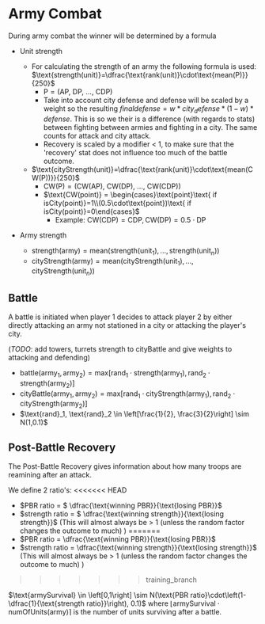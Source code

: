 # Army Combat 

During army combat the winner will be determined by a formula

* Unit strength
	
	* For calculating the strength of an army the following formula is used: $\text{strength(unit)}=\dfrac{\text{rank(unit)}\cdot\text{mean(P)}}{250}$
        * $\text{P} = ( \text{AP, DP, ..., CDP})$
        * Take into account city defense and defense will be scaled by a weight so the resulting $final defense = w*city_defense*(1-w)*defense$. This is so we their is a difference (with regards to stats) between fighting between armies and fighting in a city. The same counts for attack and city attack.
        * Recovery is scaled by a modifier < 1, to make sure that the 'recovery' stat does not influence too much of the battle outcome.
    *  $\text{cityStrength(unit)}=\dfrac{\text{rank(unit)}\cdot\text{mean(CW(P))}}{250}$
		* $\text{CW(P)} = ( \text{CW(AP), CW(DP), ..., CW(CDP)})$
		* $\text{CW(point)} = \begin{cases}\text{point}\text{ if isCity(point)}=1\\(0.5\cdot\text{point})\text{ if isCity(point)}=0\end{cases}$
			* Example: $\text{CW(CDP)}=\text{CDP},\text{CW(DP)}=0.5\cdot\text{DP}$
* Army strength
	* $\text{strength(army)}=\text{mean}(\text{strength(unit}_1),...,\text{strength(unit}_n))$ 
	* $\text{cityStrength(army)}=\text{mean}(\text{cityStrength(unit}_1),...,\text{cityStrength(unit}_n))$ 
## Battle 
A battle is initiated when player 1 decides to attack player 2 by either directly attacking an army not stationed in a city or attacking the player's city.

(*TODO*: add towers, turrets strength to cityBattle and give weights to attacking and defending)
* $\text{battle}(\text{army}_1, \text{army}_2)=\text{max}\left[\text{rand}_1\cdot\text{strength}(\text{army}_1),\text{rand}_2\cdot\text{strength}(\text{army}_2)\right]$
* $\text{cityBattle}(\text{army}_1, \text{army}_2)=\text{max}\left[\text{rand}_1\cdot\text{cityStrength}(\text{army}_1),\text{rand}_2\cdot\text{cityStrength}(\text{army}_2)\right]$
* $\text{rand}_1, \text{rand}_2 \in \left[\frac{1}{2}, \frac{3}{2}\right] \sim N(1,0.1)$ 
## Post-Battle Recovery
The Post-Battle Recovery gives information about how many troops are reamining after an attack.

We define 2 ratio's:
<<<<<<< HEAD
* $PBR ratio = $ \dfrac{\text{winning PBR}}{\text{losing PBR}}$
* $strength ratio = $ \dfrac{\text{winning strength}}{\text{losing strength}}$ (This will almost always be > 1 (unless the random factor changes the outcome to much) )
=======
* $PBR ratio = \dfrac{\text{winning PBR}}{\text{losing PBR}}$
* $strength ratio = \dfrac{\text{winning strength}}{\text{losing strength}}$ (This will almost always be > 1 (unless the random factor changes the outcome to much) )
>>>>>>> training_branch

$\text{armySurvival} \in \left[0,1\right] \sim N(\text{PBR ratio}\cdot\left(1-\dfrac{1}{\text{strength ratio}}\right), 0.1)$ where $\left\lfloor\text{armySurvival}\cdot\text{numOfUnits(army)}\right\rceil$ is the number of units surviving after a battle.
